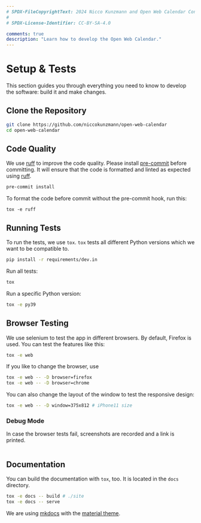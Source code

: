 ```yaml
---
# SPDX-FileCopyrightText: 2024 Nicco Kunzmann and Open Web Calendar Contributors <https://open-web-calendar.quelltext.eu/>
#
# SPDX-License-Identifier: CC-BY-SA-4.0

comments: true
description: "Learn how to develop the Open Web Calendar."
---
```


# Setup & Tests

This section guides you through everything you need to know to develop the
software: build it and make changes.

## Clone the Repository

```sh
git clone https://github.com/niccokunzmann/open-web-calendar
cd open-web-calendar
```

## Code Quality

We use [ruff] to improve the code quality.
Please install [pre-commit] before committing.
It will ensure that the code is formatted and linted as expected using [ruff].

```sh
pre-commit install
```

To format the code before commit without the pre-commit hook, run this:

```shell
tox -e ruff
```

[ruff]: https://docs.astral.sh/ruff/
[pre-commit]:  https://pre-commit.com/

## Running Tests

To run the tests, we use `tox`.
`tox` tests all different Python versions which we want to
be compatible to.

```sh
pip install -r requirements/dev.in
```

Run all tests:

```sh
tox
```

Run a specific Python version:

```sh
tox -e py39
```

## Browser Testing

We use selenium to test the app in different browsers.
By default, Firefox is used.
You can test the features like this:

```sh
tox -e web
```

If you like to change the browser, use

```sh
tox -e web -- -D browser=firefox
tox -e web -- -D browser=chrome
```

You can also change the layout of the window to test the responsive design:

```sh
tox -e web -- -D window=375x812 # iPhone11 size
```

### Debug Mode

In case the browser tests fail, screenshots are recorded and a link is printed.

```sh

```

## Documentation

You can build the documentation with `tox`, too.
It is located in the `docs` directory.

```sh
tox -e docs -- build # ./site
tox -e docs -- serve
```

We are using [mkdocs] with the [material theme](https://squidfunk.github.io/mkdocs-material/).

[mkdocs]: https://www.mkdocs.org
